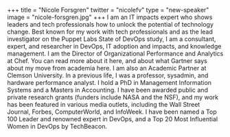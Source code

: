 +++
title = "Nicole Forsgren"
twitter = "nicolefv"
type = "new-speaker"
image = "nicole-forsgren.jpg"
+++
I am an IT impacts expert who shows leaders and tech professionals how to unlock the potential of technology change. Best known for my work with tech professionals and as the lead investigator on the Puppet Labs State of DevOps study, I am a consultant, expert, and researcher in DevOps, IT adoption and impacts, and knowledge management. I am the Director of Organizational Performance and Analytics at Chef. You can read more about it here, and about what Gartner says about my move from academia here. I am also an Academic Partner at Clemson University. In a previous life, I was a professor, sysadmin, and hardware performance analyst. I hold a PhD in Management Information Systems and a Masters in Accounting. I have been awarded public and private research grants (funders include NASA and the NSF), and my work has been featured in various media outlets, including the Wall Street Journal, Forbes, ComputerWorld, and InfoWeek. I have been named a Top 100 Leader and renowned expert in DevOps, and a Top 20 Most Influential Women in DevOps by TechBeacon.